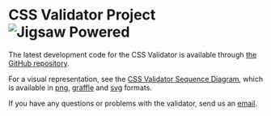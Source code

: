 # CSS Validator Project ![Jigsaw Powered](http://jigsaw.w3.org/Icons/jigpower.gif)

The latest development code for the CSS Validator is available through [the GitHub repository](https://github.com/w3c/css-validator).

For a visual representation, see the [CSS Validator Sequence Diagram](https://github.com/w3c/css-validator/raw/master/docs/CSS_Validator_Sequence_Diagram.png), which is available in [png](https://github.com/w3c/css-validator/raw/master/docs/CSS_Validator_Sequence_Diagram.png), [graffle](https://github.com/w3c/css-validator/raw/master/docs/CSS_Validator_Sequence_Diagram.graffle) and [svg](https://github.com/w3c/css-validator/raw/master/docs/CSS_Validator_Sequence_Diagram.svg) formats.

If you have any questions or problems with the validator, send us an [email](https://github.com/w3c/css-validator/blob/master/Email.html.en).

